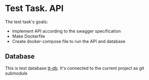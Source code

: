 # Test Task. API

The test task's goals:

- Implement API according to the swagger specification
- Make Dockerfile
- Create docker-compose file to run the API and database

## Database

This is test database [tt-db](https://github.com/sharavara/tt-db). It's connected to the current project as git submodule